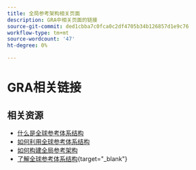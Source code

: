 ```yaml
---
title: 全局参考架构相关页面
description: GRA中相关页面的链接
source-git-commit: ded1cbba7c0fca0c2df4705b34b126857d1e9c76
workflow-type: tm+mt
source-wordcount: '47'
ht-degree: 0%

---
```


# GRA相关链接

## 相关资源

* [什么是全球参考体系结构](../global-reference-architecture/what-is-global-reference-architecture.md)
* [如何利用全球参考体系结构](../global-reference-architecture/how-do-you-leverage-global-reference-architecture.md)
* [如何构建全局参考架构](../global-reference-architecture/how-do-you-architect-global-reference-architecture.md)
* [了解全球参考体系结构](https://experienceleague.adobe.com/docs/commerce-operations/implementation-playbook/architecture/global-reference-architecture/overview.html){target="_blank"}
